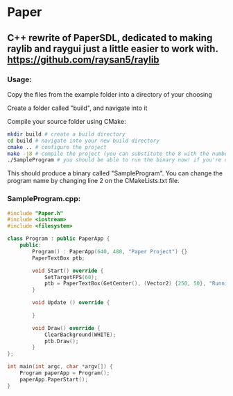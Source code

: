 # Paper
## C++ rewrite of PaperSDL, dedicated to making raylib and raygui just a little easier to work with. https://github.com/raysan5/raylib

### Usage:
Copy the files from the example folder into a directory of your choosing

Create a folder called "build", and navigate into it

Compile your source folder using CMake:
```bash
mkdir build # create a build directory
cd build # navigate into your new build directory
cmake .. # configure the project
make -j8 # compile the project (you can substitute the 8 with the number of cores you have)
./SampleProgram # you should be able to run the binary now! if you're on windows, the command will be .\SampleProgram.exe
```
This should produce a binary called "SampleProgram". You can change the program name by changing line 2 on the CMakeLists.txt file.

### SampleProgram.cpp:
```cpp
#include "Paper.h"
#include <iostream>
#include <filesystem>

class Program : public PaperApp {
    public:
        Program() : PaperApp(640, 480, "Paper Project") {}
        PaperTextBox ptb;

        void Start() override {
            SetTargetFPS(60);
            ptb = PaperTextBox(GetCenter(), (Vector2) {250, 50}, "Running Paper!", 64);
        }

        void Update () override {
            
        }

        void Draw() override {
            ClearBackground(WHITE);
            ptb.Draw();
        }   
};

int main(int argc, char *argv[]) {
    Program paperApp = Program();
    paperApp.PaperStart();
}
```
